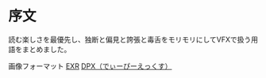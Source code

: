 # 序文

読む楽しさを最優先し、独断と偏見と誇張と毒舌をモリモリにしてVFXで扱う用語をまとめました。


画像フォーマット
[EXR](EXR.md)
[DPX（でぃーぴーえっくす）](DPX（でぃーぴーえっくす）.md)